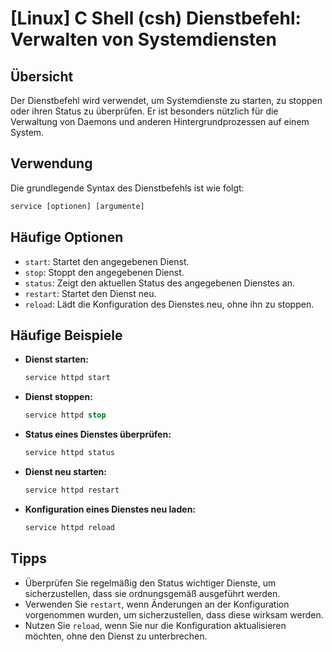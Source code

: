 # [Linux] C Shell (csh) Dienstbefehl: Verwalten von Systemdiensten

## Übersicht
Der Dienstbefehl wird verwendet, um Systemdienste zu starten, zu stoppen oder ihren Status zu überprüfen. Er ist besonders nützlich für die Verwaltung von Daemons und anderen Hintergrundprozessen auf einem System.

## Verwendung
Die grundlegende Syntax des Dienstbefehls ist wie folgt:

```csh
service [optionen] [argumente]
```

## Häufige Optionen
- `start`: Startet den angegebenen Dienst.
- `stop`: Stoppt den angegebenen Dienst.
- `status`: Zeigt den aktuellen Status des angegebenen Dienstes an.
- `restart`: Startet den Dienst neu.
- `reload`: Lädt die Konfiguration des Dienstes neu, ohne ihn zu stoppen.

## Häufige Beispiele

- **Dienst starten:**
  ```csh
  service httpd start
  ```

- **Dienst stoppen:**
  ```csh
  service httpd stop
  ```

- **Status eines Dienstes überprüfen:**
  ```csh
  service httpd status
  ```

- **Dienst neu starten:**
  ```csh
  service httpd restart
  ```

- **Konfiguration eines Dienstes neu laden:**
  ```csh
  service httpd reload
  ```

## Tipps
- Überprüfen Sie regelmäßig den Status wichtiger Dienste, um sicherzustellen, dass sie ordnungsgemäß ausgeführt werden.
- Verwenden Sie `restart`, wenn Änderungen an der Konfiguration vorgenommen wurden, um sicherzustellen, dass diese wirksam werden.
- Nutzen Sie `reload`, wenn Sie nur die Konfiguration aktualisieren möchten, ohne den Dienst zu unterbrechen.